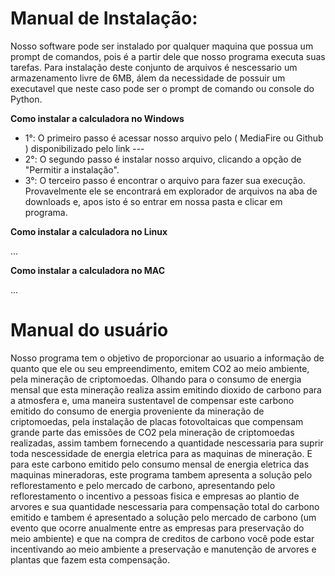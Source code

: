 <h1>Manual de Instalação: </h1>

Nosso software pode ser instalado por qualquer maquina que possua um prompt de comandos, pois é a partir dele que nosso programa executa suas tarefas. Para instalação deste conjunto de arquivos é nescessario um armazenamento livre de 6MB, álem da necessidade de possuir um executavel que neste caso pode ser o prompt de comando ou console do Python.

**Como instalar a calculadora no Windows**

- 1°: O primeiro passo é acessar nosso arquivo pelo ( MediaFire ou Github ) disponibilizado pelo link ---
- 2°: O segundo passo é instalar nosso arquivo, clicando a opção de "Permitir a instalação".
- 3°: O terceiro passo é encontrar o arquivo para fazer sua execução. Provavelmente ele se encontrará em explorador de arquivos na aba de downloads e, apos isto é so entrar em nossa pasta e clicar em programa.

**Como instalar a calculadora no Linux**

...

**Como instalar a calculadora no MAC**

...

# Manual do usuário

Nosso programa tem o objetivo de proporcionar ao usuario a informação de quanto que ele ou seu empreendimento, emitem CO2 ao meio ambiente, pela mineração de criptomoedas. Olhando para o consumo de energia mensal que esta mineração realiza assim emitindo dioxido de carbono para a atmosfera e, uma maneira sustentavel de compensar este carbono emitido do consumo de energia proveniente da mineração de criptomoedas, pela instalação de placas fotovoltaicas que compensam grande parte das emissões de CO2 pela mineração de criptomoedas realizadas, assim tambem fornecendo a quantidade nescessaria para suprir toda nescessidade de energia eletrica para as maquinas de mineração. E para este carbono emitido pelo consumo mensal de energia eletrica das maquinas mineradoras, este programa tambem apresenta a solução pelo reflorestamento e pelo mercado de carbono, apresentando pelo reflorestamento o incentivo a pessoas fisica e empresas ao plantio de arvores e sua quantidade nescessaria para compensação total do carbono emitido e tambem é apresentado a solução pelo mercado de carbono (um evento que ocorre anualmente entre as empresas para preservação do meio ambiente) e que na compra de creditos de carbono você pode estar incentivando ao meio ambiente a preservação e manutenção de arvores e plantas que fazem esta compensação. 
